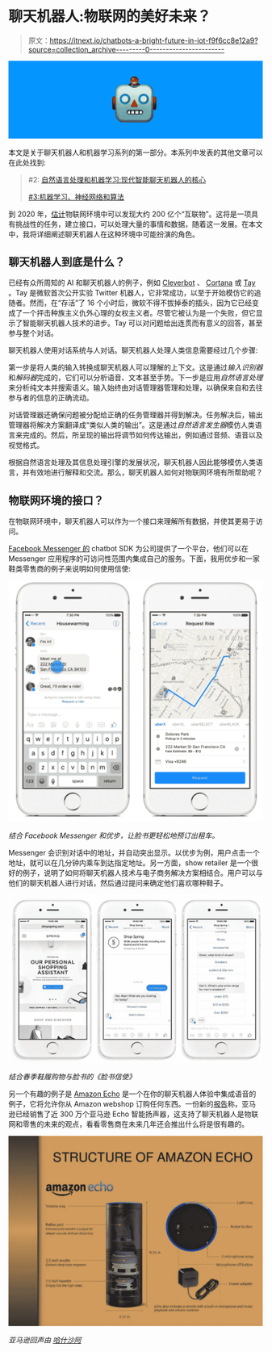 # 聊天机器人:物联网的美好未来？

> 原文：<https://itnext.io/chatbots-a-bright-future-in-iot-f9f6cc8e12a9?source=collection_archive---------0----------------------->

![](img/704a098d69ff551415f9874e68b989c2.png)

本文是关于聊天机器人和机器学习系列的第一部分。本系列中发表的其他文章可以在此处找到:

> #2: [自然语言处理和机器学习:现代智能聊天机器人的核心](/natural-language-processing-and-machine-learning-the-core-of-the-modern-smart-chatbot-9ff82405ed43)
> 
> [#3:机器学习、神经网络和算法](/machine-learning-neural-networks-and-algorithms-4cd27a105b89)

到 2020 年，[估计](http://www.gartner.com/newsroom/id/3165317)物联网环境中可以发现大约 200 亿个“互联物”。这将是一项具有挑战性的任务，建立接口，可以处理大量的事情和数据，随着这一发展。在本文中，我将详细阐述聊天机器人在这种环境中可能扮演的角色。

## 聊天机器人到底是什么？

已经有众所周知的 AI 和聊天机器人的例子，例如 [Cleverbot](http://www.cleverbot.com/) 、 [Cortana](https://www.google.nl/url?sa=t&rct=j&q=&esrc=s&source=web&cd=3&cad=rja&uact=8&ved=0ahUKEwjghbbJtLLPAhXL0hoKHcAVATIQFggrMAI&url=https%3A%2F%2Fen.wikipedia.org%2Fwiki%2FCortana_(software)&usg=AFQjCNFNjJXizE1m8SUM31T0Hz81usi4Hw&sig2=fdIx7lijnrfPBWqHjdlTPA) 或 [Tay](https://www.google.nl/url?sa=t&rct=j&q=&esrc=s&source=web&cd=1&cad=rja&uact=8&ved=0ahUKEwia673TtLLPAhVEWhoKHY6bAoYQFggcMAA&url=https%3A%2F%2Fen.wikipedia.org%2Fwiki%2FTay_(bot)&usg=AFQjCNHh0vViwxqSWL2cmYOYxixQX7FV-Q&sig2=zqKQ7Qz7xICPwTdW76a5TA&bvm=bv.134052249,d.d2s) 。Tay 是微软首次公开实验 Twitter 机器人，它非常成功，以至于开始模仿它的追随者。然而，在“存活”了 16 个小时后，微软不得不拔掉泰的插头，因为它已经变成了一个抨击种族主义仇外心理的女权主义者。尽管它被认为是一个失败，但它显示了智能聊天机器人技术的进步。Tay 可以对问题给出连贯而有意义的回答，甚至参与整个对话。

聊天机器人使用对话系统与人对话。聊天机器人处理人类信息需要经过几个步骤:

第一步是将人类的输入转换成聊天机器人可以理解的上下文。这是通过*输入识别器*和*解码器*完成的，它们可以分析语音、文本甚至手势。下一步是应用*自然语言处理*来分析纯文本并搜索语义。输入始终由对话管理器管理和处理，以确保来自和去往参与者的信息的正确流动。

对话管理器还确保问题被分配给正确的任务管理器并得到解决。任务解决后，输出管理器将解决方案翻译成“类似人类的输出”。这是通过*自然语言发生器*模仿人类语言来完成的。然后，所呈现的输出将调节如何传达输出，例如通过音频、语音以及视觉格式。

根据自然语言处理及其信息处理引擎的发展状况，聊天机器人因此能够模仿人类语言，并有效地进行解释和交流。那么，聊天机器人如何对物联网环境有所帮助呢？

## **物联网环境的接口？**

在物联网环境中，聊天机器人可以作为一个接口来理解所有数据，并使其更易于访问。

[Facebook Messenger 的](http://thenextweb.com/dd/2016/04/12/facebook-messenger-chatbot-platform/#gref) chatbot SDK 为公司提供了一个平台，他们可以在 Messenger 应用程序的可访问性范围内集成自己的服务。下面，我用优步和一家鞋类零售商的例子来说明如何使用信使:

![](img/a755e4c28c7f1fc6193672aeb69cb01f.png)

*结合 Facebook Messenger 和优步，让脸书更轻松地预订出租车。*

Messenger 会识别对话中的地址，并自动突出显示。以优步为例，用户点击一个地址，就可以在几分钟内乘车到达指定地址。另一方面，show retailer 是一个很好的例子，说明了如何将聊天机器人技术与电子商务解决方案相结合。用户可以与他们的聊天机器人进行对话，然后通过提问来确定他们喜欢哪种鞋子。

![](img/6740f66af2a9144d99f87cf9e518c81c.png)

*结合春季鞋履购物与脸书的《脸书信使》*

另一个有趣的例子是 [Amazon Echo](https://www.youtube.com/watch?v=jJopb09ieV8) 是一个在你的聊天机器人体验中集成语音的例子，它将允许你从 Amazon webshop 订购任何东西。一份新的[报告](http://files.ctctcdn.com/150f9af2201/f4d466bb-0ef8-4568-9918-b8648e6375e1.pdf)称，亚马逊已经销售了近 300 万个亚马逊 Echo 智能扬声器，这支持了聊天机器人是物联网和零售的未来的观点，看看零售商在未来几年还会推出什么将是很有趣的。

![](img/c896761e5de8908f10f313a6882e9c26.png)

*亚马逊回声由* [*哈什沙阿*](https://www.google.nl/url?sa=i&rct=j&q=&esrc=s&source=images&cd=&cad=rja&uact=8&ved=0ahUKEwiWgtuqr7LPAhXLbhQKHTEyDoAQjB0IBg&url=http%3A%2F%2Fwww.slideshare.net%2Fharshitshah161%2Famazon-echo-50129378&bvm=bv.134052249,d.ZGg&psig=AFQjCNGTn8wKoCNB2aUqxI2e25ZHY5JXqg&ust=1475162183371029)